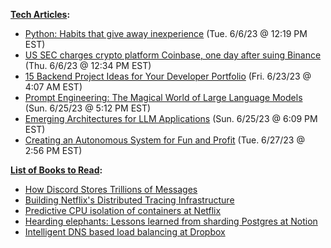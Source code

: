 **<ins>Tech Articles</ins>:**
* [Python: Habits that give away inexperience](https://pravash-techie.medium.com/python-habbits-that-give-away-inexperience-99c00fbeb835) (Tue. 6/6/23 @ 12:19 PM EST)
* [US SEC charges crypto platform Coinbase, one day after suing Binance](https://www.reuters.com/legal/us-sec-sues-coinbase-over-failure-register-2023-06-06/) (Thu. 6/6/23 @ 12:34 PM EST)
* [15 Backend Project Ideas for Your Developer Portfolio](https://blog.hubspot.com/website/backend-projects) (Fri. 6/23/23 @ 4:07 AM EST)
* [Prompt Engineering: The Magical World of Large Language Models](https://itnext.io/prompt-engineering-the-magical-world-of-large-language-models-dde7d8d043ee) (Sun. 6/25/23 @ 5:12 PM EST)
* [Emerging Architectures for LLM Applications](https://a16z.com/2023/06/20/emerging-architectures-for-llm-applications/) (Sun. 6/25/23 @ 6:09 PM EST)
* [Creating an Autonomous System for Fun and Profit](https://blog.thelifeofkenneth.com/2017/11/creating-autonomous-system-for-fun-and.html) (Tue. 6/27/23 @ 2:56 PM EST)

**<ins>List of Books to Read</ins>:**
* [How Discord Stores Trillions of Messages](https://discord.com/blog/how-discord-stores-trillions-of-messages)
* [Building Netflix's Distributed Tracing Infrastructure](https://netflixtechblog.com/building-netflixs-distributed-tracing-infrastructure-bb856c319304)
* [Predictive CPU isolation of containers at Netflix](https://netflixtechblog.com/predictive-cpu-isolation-of-containers-at-netflix-91f014d856c7)
* [Hearding elephants: Lessons learned from sharding Postgres at Notion](https://www.notion.so/blog/sharding-postgres-at-notion)
* [Intelligent DNS based load balancing at Dropbox](https://dropbox.tech/infrastructure/intelligent-dns-based-load-balancing-at-dropbox)

